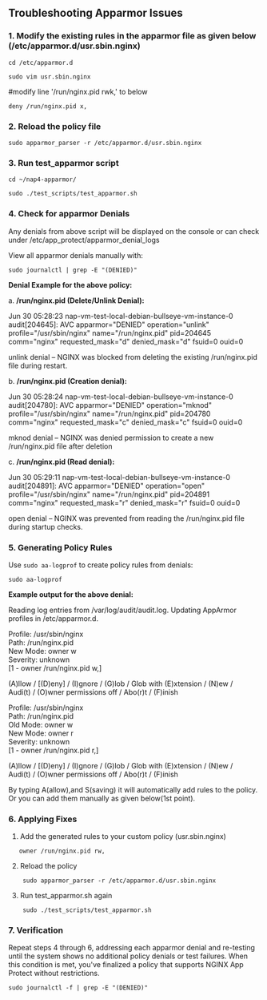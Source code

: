 ## Troubleshooting Apparmor Issues

### 1. Modify the existing rules in the apparmor file as given below (/etc/apparmor.d/usr.sbin.nginx)

```shell
cd /etc/apparmor.d

sudo vim usr.sbin.nginx
```

#modify line '/run/nginx.pid rwk,' to below
```shell
deny /run/nginx.pid x,
```

### 2. Reload the policy file 

```shell
sudo apparmor_parser -r /etc/apparmor.d/usr.sbin.nginx
```

### 3. Run test_apparmor script

```shell
cd ~/nap4-apparmor/

sudo ./test_scripts/test_apparmor.sh
```

### 4. Check for apparmor Denials

Any denials from above script will be displayed on the console or can check under /etc/app_protect/apparmor_denial_logs 

View all apparmor denials manually with:

```shell
sudo journalctl | grep -E "(DENIED)"
```
**Denial Example for the above policy:**  

a. **/run/nginx.pid (Delete/Unlink Denial):** 

Jun 30 05:28:23 nap-vm-test-local-debian-bullseye-vm-instance-0 audit[204645]: AVC apparmor="DENIED" operation="unlink" profile="/usr/sbin/nginx" name="/run/nginx.pid" pid=204645 comm="nginx" requested_mask="d" denied_mask="d" fsuid=0 ouid=0

unlink denial – NGINX was blocked from deleting the existing /run/nginx.pid file during restart.

b. **/run/nginx.pid (Creation denial):**  

Jun 30 05:28:24 nap-vm-test-local-debian-bullseye-vm-instance-0 audit[204780]: AVC apparmor="DENIED" operation="mknod" profile="/usr/sbin/nginx" name="/run/nginx.pid" pid=204780 comm="nginx" requested_mask="c" denied_mask="c" fsuid=0 ouid=0

mknod denial – NGINX was denied permission to create a new /run/nginx.pid file after deletion

c. **/run/nginx.pid (Read denial):**

Jun 30 05:29:11 nap-vm-test-local-debian-bullseye-vm-instance-0 audit[204891]: AVC apparmor="DENIED" operation="open" profile="/usr/sbin/nginx" name="/run/nginx.pid" pid=204891 comm="nginx" requested_mask="r" denied_mask="r" fsuid=0 ouid=0

open denial – NGINX was prevented from reading the /run/nginx.pid file during startup checks.

### 5. Generating Policy Rules

Use `sudo aa-logprof` to create policy rules from denials:
```shell
sudo aa-logprof 
```
**Example output for the above denial:**  

Reading log entries from /var/log/audit/audit.log.
Updating AppArmor profiles in /etc/apparmor.d.

Profile: /usr/sbin/nginx  
Path:    /run/nginx.pid  
New Mode: owner w  
Severity: unknown  
 [1 - owner /run/nginx.pid w,]  
 
 (A)llow / [(D)eny] / (I)gnore / (G)lob / Glob with (E)xtension / (N)ew /  
 Audi(t) / (O)wner permissions off / Abo(r)t / (F)inish

Profile: /usr/sbin/nginx  
Path:    /run/nginx.pid  
Old Mode: owner w  
New Mode: owner r  
Severity: unknown  
 [1 - owner /run/nginx.pid r,]  
 
 (A)llow / [(D)eny] / (I)gnore / (G)lob / Glob with (E)xtension / (N)ew /  
 Audi(t) / (O)wner permissions off / Abo(r)t / (F)inish


By typing A(allow),and S(saving) it will automatically add rules to the policy. Or you can add them manually as given below(1st point).

### 6. Applying Fixes

1. Add the generated rules to your custom policy (usr.sbin.nginx)

```shell
   owner /run/nginx.pid rw,
```

2. Reload the policy 
```shell
    sudo apparmor_parser -r /etc/apparmor.d/usr.sbin.nginx
```

3. Run test_apparmor.sh again
```shell
    sudo ./test_scripts/test_apparmor.sh
```

### 7. Verification 
Repeat steps 4 through 6, addressing each apparmor denial and re-testing until the system shows no additional policy denials or test failures. When this condition is met, you've finalized a policy that supports NGINX App Protect without restrictions.

```shell
sudo journalctl -f | grep -E "(DENIED)"
```
